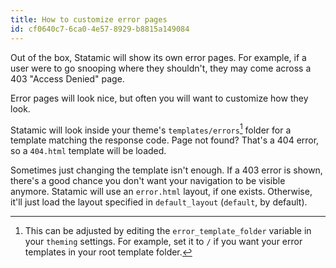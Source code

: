 ```yaml
---
title: How to customize error pages
id: cf0640c7-6ca0-4e57-8929-b8815a149084
---
```

Out of the box, Statamic will show its own error pages. For example, if a user were to go snooping where they shouldn't, they may come across a 403 "Access Denied" page.

Error pages will look nice, but often you will want to customize how they look.

Statamic will look inside your theme's `templates/errors`[^1] folder for a template matching the response code. Page not found? That's a 404 error, so a `404.html` template will be loaded.

Sometimes just changing the template isn't enough. If a 403 error is shown, there's a good chance you don't want your navigation to be visible anymore. Statamic will use an `error.html` layout, if one exists. Otherwise, it'll
just load the layout specified in `default_layout` (`default`, by default).

[^1]: This can be adjusted by editing the `error_template_folder` variable in your `theming` settings. For example, set it to `/` if you want your error templates in your root template folder.
